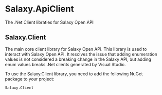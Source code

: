 Salaxy.ApiClient
================

The .Net Client libraties for Salaxy Open API

Salaxy.Client
-------------

The main core client library for Salaxy Open API. This library is used to interact with Salaxy Open API.
It resolves the issue that adding enumeration values is not considered a breaking change in the Salaxy API,
but adding enum values breaks .Net clients generated by Visual Studio.

To use the Salaxy.Client library, you need to add the following NuGet package to your project:

```
Salaxy.Client
```


